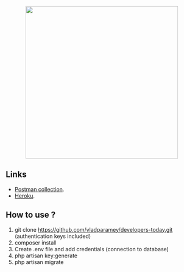 <p align="center"><a href="https://laravel.com" target="_blank"><img src="https://raw.githubusercontent.com/laravel/art/master/logo-lockup/5%20SVG/2%20CMYK/1%20Full%20Color/laravel-logolockup-cmyk-red.svg" width="400"></a></p>

## Links

- [Postman collection](https://www.postman.com/orange-meteor-993191/workspace/developerstoday/folder/8195141-f27d8b67-b8a5-4d88-9d26-dfbede93a38d?ctx=documentation).
- [Heroku](https://developers-today-dev.herokuapp.com/).



## How to use ?

1) git clone https://github.com/vladparamey/developers-today.git (authentication keys included)
2) composer install
3) Create .env file and add credentials (connection to database)
4) php artisan key:generate
5) php artisan migrate
